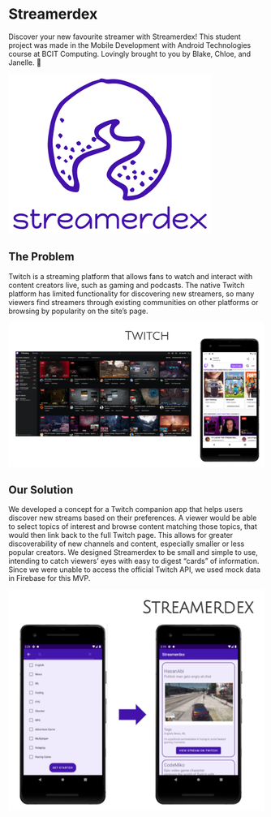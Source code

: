 # Streamerdex
Discover your new favourite streamer with Streamerdex! This student project was made in the Mobile Development with Android Technologies course at BCIT Computing.
Lovingly brought to you by Blake, Chloe, and Janelle. 💜

![Streamerdex logo](streamerdex-logo.png)

## The Problem
Twitch is a streaming platform that allows fans to watch and interact with content creators live, such as gaming and podcasts.
The native Twitch platform has limited functionality for discovering new streamers, so many viewers find streamers through existing communities 
on other platforms or browsing by popularity on the site’s page.

![Twitch native discoverability pages](twitch.png)

## Our Solution
We developed a concept for a Twitch companion app that helps users discover new streams based on their preferences.
A viewer would be able to select topics of interest and browse content matching those topics, that would then link back to the full Twitch page.
This allows for greater discoverability of new channels and content, especially smaller or less popular creators.
We designed Streamerdex to be small and simple to use, intending to catch viewers’ eyes with easy to digest “cards” of information.
Since we were unable to access the official Twitch API, we used mock data in Firebase for this MVP.

![Streamerdex screenshots](streamerdex.png)
